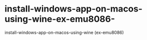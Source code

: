 # install-windows-app-on-macos-using-wine-ex-emu8086-
install-windows-app-on-macos-using-wine (ex-emu8086)
